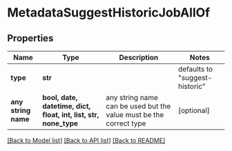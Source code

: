 # MetadataSuggestHistoricJobAllOf


## Properties
Name | Type | Description | Notes
------------ | ------------- | ------------- | -------------
**type** | **str** |  | defaults to "suggest-historic"
**any string name** | **bool, date, datetime, dict, float, int, list, str, none_type** | any string name can be used but the value must be the correct type | [optional]

[[Back to Model list]](../README.md#documentation-for-models) [[Back to API list]](../README.md#documentation-for-api-endpoints) [[Back to README]](../README.md)


